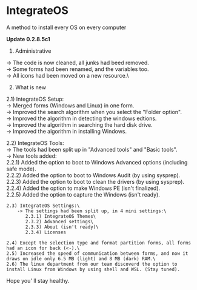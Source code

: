 # IntegrateOS
A method to install every OS on every computer


<b> Update 0.2.8.5c1 </b>

1) Administrative

-> The code is now cleaned, all junks had beed removed.\
-> Some forms had been renamed, and the variables too.\
-> All icons had been moved on a new resource.\



2) What is new

  2.1) IntegrateOS Setup:\
       -> Merged forms (Windows and Linux) in one form.\
       -> Improved the search algorithm when you select the "Folder option".\
       -> Improved the algorithm in detecting the windows edtions.\
       -> Improved the algorithm in searching the hard disk drive.\
       -> Improved the algorithm in installing Windows.
       
   2.2) IntegrateOS Tools:\
       -> The tools had been split up in "Advanced tools" and "Basic tools".\
       -> New tools added:\
           2.2.1) Added the option to boot to Windows Advanced options (including safe mode).\
           2.2.2) Added the option to boot to Windows Audit (by using sysprep).\
           2.2.3) Added the option to boot to clean the drivers (by using sysprep).\
           2.2.4) Added the option to make Windows PE (isn't finalized).\
           2.2.5) Added the option to capture the Windows (isn't ready).
           
    2.3) IntegrateOS Settings:\
        -> The settings had been split up, in 4 mini settings:\
           2.3.1) IntegrateOS Themes\
           2.3.2) Advanced settings\
           2.3.3) About (isn't ready)\
           2.3.4) Licenses
           
    2.4) Except the selection type and format partition forms, all forms had an icon for back (<-).\
    2.5) Increased the speed of communication between forms, and now it draws on idle only 6.5 MB (light) and 8 MB (dark) RAM.\
    2.6) The linux department from our team discoverd the option to install Linux from Windows by using shell and WSL. (Stay tuned).      

Hope you' ll stay healthy.
